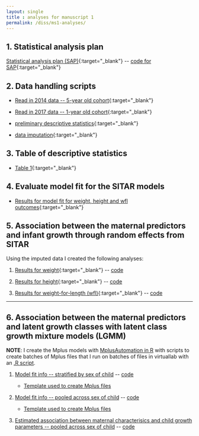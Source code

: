 ```yaml
---
layout: single
title : analyses for manuscript 1
permalink: /diss/ms1-analyses/
---
```


## 1. Statistical analysis plan

[Statistical analysis plan (SAP)](../../unc-dissertation-markdown-p2/includes/scripts/paper1/sap1.pdf){:target="_blank"} -- [code for SAP](../../unc-dissertation-markdown-p2/includes/scripts/paper1/sap1.Rmd){:target="_blank"}

<p></p>

## 2. Data handling scripts

  * [Read in 2014 data -- 5-year old cohort](../../unc-dissertation-markdown-p2/includes/scripts/paper1/Descriptive.Rmd){:target="_blank"}

  * [Read in 2017 data -- 1-year old cohort](../../unc-dissertation-markdown-p2/includes/scripts/paper1/read-phenotypes.Rmd){:target="_blank"}

  * [preliminary descriptive statistics](../../unc-dissertation-markdown-p2/includes/scripts/paper1/descriptive_statistics.Rmd){:target="_blank"}

  * [data imputation](../../unc-dissertation-markdown-p2/includes/scripts/paper1/table3-data-handle-weight-impute.Rmd){:target="_blank"}

<p></p>

## 3. Table of descriptive statistics

  * [Table 1](../../unc-dissertation-markdown-p2/includes/scripts/paper1/table1.pdf){:target="_blank"}

<p></p>

## 4. Evaluate model fit for the SITAR models

  * [Results for model fit for weight, height and wfl outcomes](../../unc-dissertation-markdown-p2/includes/scripts/paper1/table3-w-fcns.pdf){:target="_blank"}

## 5. Association between the maternal predictors and infant growth through random effects from SITAR

Using the imputed data I created the following analyses:

1. [Results for weight](../../unc-dissertation-markdown-p2/includes/scripts/paper1/table2-mice.html){:target="_blank"} -- [code](../includes/scripts/paper1/table2-mice.Rmd)

2. [Results for height](../../unc-dissertation-markdown-p2/includes/scripts/paper1/table2-mice-ht.html){:target="_blank"} -- [code](../includes/scripts/paper1/table2-mice-ht.Rmd)

3. [Results for weight-for-length (wfl)](../../unc-dissertation-markdown-p2/includes/scripts/paper1/table2-mice-wfl.html){:target="_blank"} -- [code](../includes/scripts/paper1/table2-mice-wfl.Rmd)

---

## 6. Association between the maternal predictors and latent growth classes with latent class growth mixture models (LGMM)

**NOTE**: I create the Mplus models with [MplusAutomation in R](../includes/scripts/paper1/lgmm/export-mplus.Rmd) with scripts to create batches of Mplus files that I run on batches of files in virtuallab with an [.R script](../../unc-dissertation-markdown-p2/includes/scripts/paper1/lgmm/virtuallab/run-models.R).

1. [Model fit info -- stratified by sex of child](../../unc-dissertation-markdown-p2/includes/scripts/paper1/lgmm/virtuallab/strat-sex/summarize-mplus-results-sex-strat.html) -- [code](../../unc-dissertation-markdown-p2/includes/scripts/paper1/lgmm/virtuallab/strat-sex/summarize-mplus-results-sex-strat.Rmd)

    - [Template used to create Mplus files](../includes/scripts/paper1/lgmm/virtuallab/template_mplus1-strat-sex-assn.txt)

2. [Model fit info -- pooled across sex of child](../../unc-dissertation-markdown-p2/includes/scripts/paper1/lgmm/virtuallab/adj-sex/summarize-mplus-results.html) -- [code](../../unc-dissertation-markdown-p2/includes/scripts/paper1/lgmm/virtuallab/adj-sex/summarize-mplus-results.Rmd)

    - [Template used to create Mplus files](../../unc-dissertation-markdown-p2/includes/scripts/paper1/lgmm/virtuallab/template_mplus1-bysex.txt)

3. [Estimated association between maternal characterisics and child growth parameters -- pooled across sex of child](../../unc-dissertation-markdown-p2/includes/scripts/paper1/lgmm/virtuallab/assn/models-results-plots-assn.html) -- [code](../../unc-dissertation-markdown-p2/includes/scripts/paper1/lgmm/virtuallab/assn/models-results-plots-assn.Rmd)
